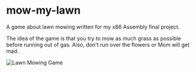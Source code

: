 # mow-my-lawn
A game about lawn mowing written for my x86 Assembly final project.

The idea of the game is that you try to mow as much grass as possible before running out of gas. Also, don't run over the flowers or Mom will get mad.

![Lawn Mowing Game](https://i.imgur.com/nXNFgNS.png "Lawn Mowing Game")
